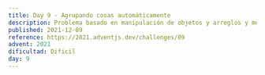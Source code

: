 ```yaml
---
title: Day 9 - Agrupando cosas automáticamente
description: Problema basado en manipulación de objetos y arreglos y metodos de Javascript
published: 2021-12-09
reference: https://2021.adventjs.dev/challenges/09
advent: 2021
dificultad: Dificil
day: 9
---
```


